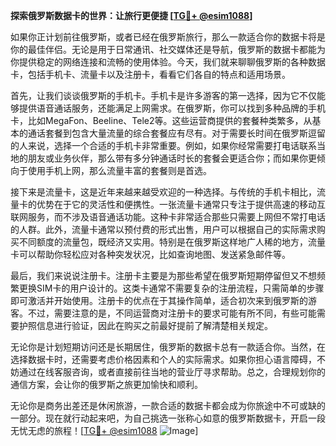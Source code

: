 **探索俄罗斯数据卡的世界：让旅行更便捷 [[TG💪+ @esim1088](https://t.me/s/esim1088)]**

如果你正计划前往俄罗斯，或者已经在俄罗斯旅行，那么一款适合你的数据卡将是你的最佳伴侣。无论是用于日常通讯、社交媒体还是导航，俄罗斯的数据卡都能为你提供稳定的网络连接和流畅的使用体验。今天，我们就来聊聊俄罗斯的各种数据卡，包括手机卡、流量卡以及注册卡，看看它们各自的特点和适用场景。

首先，让我们谈谈俄罗斯的手机卡。手机卡是许多游客的第一选择，因为它不仅能够提供语音通话服务，还能满足上网需求。在俄罗斯，你可以找到多种品牌的手机卡，比如MegaFon、Beeline、Tele2等。这些运营商提供的套餐种类繁多，从基本的通话套餐到包含大量流量的综合套餐应有尽有。对于需要长时间在俄罗斯逗留的人来说，选择一个合适的手机卡非常重要。例如，如果你经常需要打电话联系当地的朋友或业务伙伴，那么带有多分钟通话时长的套餐会更适合你；而如果你更倾向于使用手机上网，那么流量丰富的套餐则是首选。

接下来是流量卡，这是近年来越来越受欢迎的一种选择。与传统的手机卡相比，流量卡的优势在于它的灵活性和便携性。一张流量卡通常只专注于提供高速的移动互联网服务，而不涉及语音通话功能。这种卡非常适合那些只需要上网但不常打电话的人群。此外，流量卡通常以预付费的形式出售，用户可以根据自己的实际需求购买不同额度的流量包，既经济又实用。特别是在俄罗斯这样地广人稀的地方，流量卡可以帮助你轻松应对各种突发状况，比如查询地图、发送紧急邮件等。

最后，我们来说说注册卡。注册卡主要是为那些希望在俄罗斯短期停留但又不想频繁更换SIM卡的用户设计的。这类卡通常不需要复杂的注册流程，只需简单的步骤即可激活并开始使用。注册卡的优点在于其操作简单，适合初次来到俄罗斯的游客。不过，需要注意的是，不同运营商对注册卡的要求可能有所不同，有些可能需要护照信息进行验证，因此在购买之前最好提前了解清楚相关规定。

无论你是计划短期访问还是长期居住，俄罗斯的数据卡总有一款适合你。当然，在选择数据卡时，还需要考虑价格因素和个人的实际需求。如果你担心语言障碍，不妨通过在线客服咨询，或者直接前往当地的营业厅寻求帮助。总之，合理规划你的通信方案，会让你的俄罗斯之旅更加愉快和顺利。

无论你是商务出差还是休闲旅游，一款合适的数据卡都会成为你旅途中不可或缺的一部分。现在就行动起来吧，为自己挑选一张称心如意的俄罗斯数据卡，开启一段无忧无虑的旅程！[[TG💪+ @esim1088](https://t.me/s/esim1088) ![Image](https://i.postimg.cc/4NQfJmqS/Snipaste-2025-05-13-00-14-12.png)]